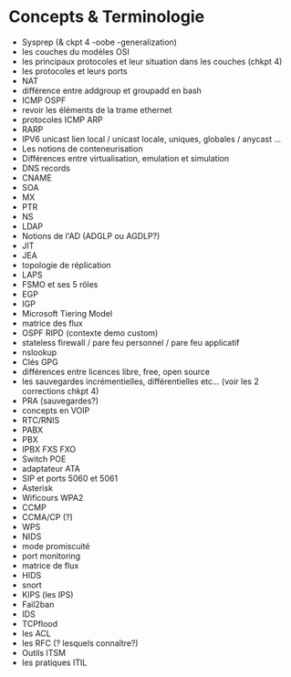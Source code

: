 # Concepts & Terminologie


* Sysprep (& ckpt 4 -oobe -generalization)
* les couches du modèles OSI
* les principaux protocoles et leur situation dans les couches (chkpt 4)
* les protocoles et leurs ports
* NAT
* différence entre addgroup et groupadd en bash
* ICMP OSPF
* revoir les éléments de la trame ethernet
* protocoles ICMP ARP
* RARP
* IPV6 unicast lien local / unicast locale, uniques, globales / anycast ...
* Les notions de conteneurisation
* Différences entre virtualisation, emulation et simulation
* DNS records
* CNAME
* SOA
* MX
* PTR
* NS
* LDAP
* Notions de l'AD  (ADGLP ou AGDLP?)
* JIT
* JEA
* topologie de réplication
* LAPS
* FSMO et ses 5 rôles
* EGP
* IGP
* Microsoft Tiering Model
* matrice des flux
* OSPF RIPD (contexte demo custom)
* stateless firewall / pare feu personnel / pare feu applicatif
* nslookup
* Clés GPG
* différences entre licences libre, free, open source
* les sauvegardes incrémentielles, différentielles etc... (voir les 2 corrections chkpt 4)
* PRA (sauvegardes?)
* concepts en VOIP
* RTC/RNIS
* PABX
* PBX
* IPBX FXS FXO
* Switch POE
* adaptateur ATA
* SIP et ports 5060 et 5061
* Asterisk
* Wificours WPA2
* CCMP
* CCMA/CP (?)
* WPS
* NIDS
* mode promiscuité
* port monitoring
* matrice de flux
* HIDS
* snort
* KIPS (les IPS)
* Fail2ban
* IDS
* TCPflood
* les ACL
* les RFC (? lesquels connaître?)
* Outils ITSM
* les pratiques ITIL
